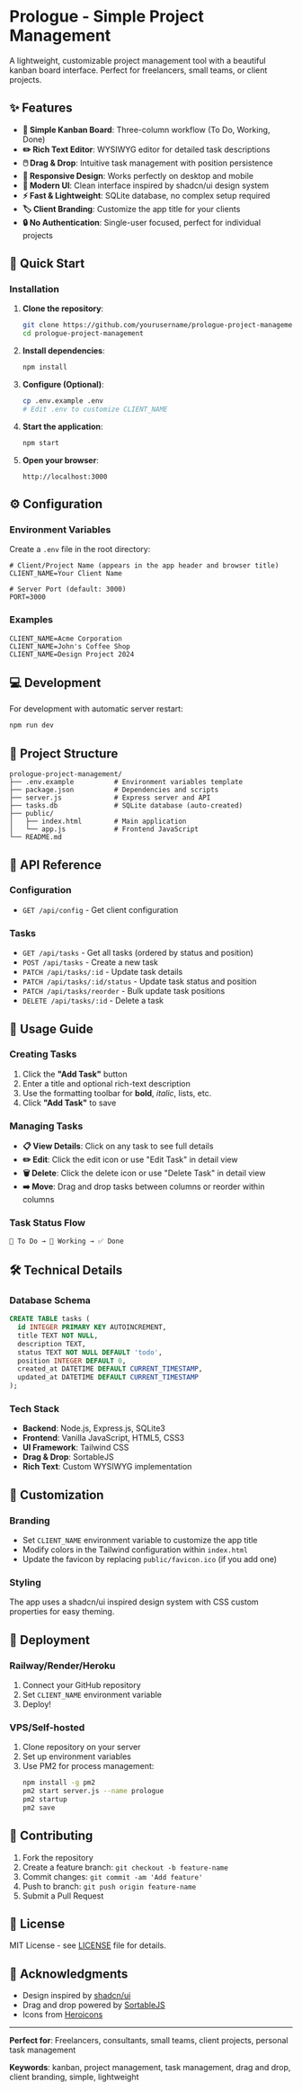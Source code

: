 # Prologue - Simple Project Management

A lightweight, customizable project management tool with a beautiful kanban board interface. Perfect for freelancers, small teams, or client projects.

## ✨ Features

- **🎯 Simple Kanban Board**: Three-column workflow (To Do, Working, Done)
- **✏️ Rich Text Editor**: WYSIWYG editor for detailed task descriptions
- **🖱️ Drag & Drop**: Intuitive task management with position persistence
- **📱 Responsive Design**: Works perfectly on desktop and mobile
- **🎨 Modern UI**: Clean interface inspired by shadcn/ui design system
- **⚡ Fast & Lightweight**: SQLite database, no complex setup required
- **🏷️ Client Branding**: Customize the app title for your clients
- **🔒 No Authentication**: Single-user focused, perfect for individual projects

## 🚀 Quick Start

### Installation

1. **Clone the repository**:
   ```bash
   git clone https://github.com/yourusername/prologue-project-management.git
   cd prologue-project-management
   ```

2. **Install dependencies**:
   ```bash
   npm install
   ```

3. **Configure (Optional)**:
   ```bash
   cp .env.example .env
   # Edit .env to customize CLIENT_NAME
   ```

4. **Start the application**:
   ```bash
   npm start
   ```

5. **Open your browser**:
   ```
   http://localhost:3000
   ```

## ⚙️ Configuration

### Environment Variables

Create a `.env` file in the root directory:

```env
# Client/Project Name (appears in the app header and browser title)
CLIENT_NAME=Your Client Name

# Server Port (default: 3000)
PORT=3000
```

### Examples

```env
CLIENT_NAME=Acme Corporation
CLIENT_NAME=John's Coffee Shop
CLIENT_NAME=Design Project 2024
```

## 💻 Development

For development with automatic server restart:
```bash
npm run dev
```

## 📁 Project Structure

```
prologue-project-management/
├── .env.example          # Environment variables template
├── package.json          # Dependencies and scripts
├── server.js             # Express server and API
├── tasks.db              # SQLite database (auto-created)
├── public/
│   ├── index.html        # Main application
│   └── app.js            # Frontend JavaScript
└── README.md
```

## 🔌 API Reference

### Configuration
- `GET /api/config` - Get client configuration

### Tasks
- `GET /api/tasks` - Get all tasks (ordered by status and position)
- `POST /api/tasks` - Create a new task
- `PATCH /api/tasks/:id` - Update task details
- `PATCH /api/tasks/:id/status` - Update task status and position
- `PATCH /api/tasks/reorder` - Bulk update task positions
- `DELETE /api/tasks/:id` - Delete a task

## 🎯 Usage Guide

### Creating Tasks
1. Click the **"Add Task"** button
2. Enter a title and optional rich-text description
3. Use the formatting toolbar for **bold**, *italic*, lists, etc.
4. Click **"Add Task"** to save

### Managing Tasks
- **📋 View Details**: Click on any task to see full details
- **✏️ Edit**: Click the edit icon or use "Edit Task" in detail view
- **🗑️ Delete**: Click the delete icon or use "Delete Task" in detail view
- **➡️ Move**: Drag and drop tasks between columns or reorder within columns

### Task Status Flow
```
📝 To Do → 🔄 Working → ✅ Done
```

## 🛠️ Technical Details

### Database Schema
```sql
CREATE TABLE tasks (
  id INTEGER PRIMARY KEY AUTOINCREMENT,
  title TEXT NOT NULL,
  description TEXT,
  status TEXT NOT NULL DEFAULT 'todo',
  position INTEGER DEFAULT 0,
  created_at DATETIME DEFAULT CURRENT_TIMESTAMP,
  updated_at DATETIME DEFAULT CURRENT_TIMESTAMP
);
```

### Tech Stack
- **Backend**: Node.js, Express.js, SQLite3
- **Frontend**: Vanilla JavaScript, HTML5, CSS3
- **UI Framework**: Tailwind CSS
- **Drag & Drop**: SortableJS
- **Rich Text**: Custom WYSIWYG implementation

## 🎨 Customization

### Branding
- Set `CLIENT_NAME` environment variable to customize the app title
- Modify colors in the Tailwind configuration within `index.html`
- Update the favicon by replacing `public/favicon.ico` (if you add one)

### Styling
The app uses a shadcn/ui inspired design system with CSS custom properties for easy theming.

## 🚀 Deployment

### Railway/Render/Heroku
1. Connect your GitHub repository
2. Set `CLIENT_NAME` environment variable
3. Deploy!

### VPS/Self-hosted
1. Clone repository on your server
2. Set up environment variables
3. Use PM2 for process management:
   ```bash
   npm install -g pm2
   pm2 start server.js --name prologue
   pm2 startup
   pm2 save
   ```

## 🤝 Contributing

1. Fork the repository
2. Create a feature branch: `git checkout -b feature-name`
3. Commit changes: `git commit -am 'Add feature'`
4. Push to branch: `git push origin feature-name`
5. Submit a Pull Request

## 📄 License

MIT License - see [LICENSE](LICENSE) file for details.

## 🙏 Acknowledgments

- Design inspired by [shadcn/ui](https://ui.shadcn.com/)
- Drag and drop powered by [SortableJS](https://sortablejs.github.io/Sortable/)
- Icons from [Heroicons](https://heroicons.com/)

---

**Perfect for**: Freelancers, consultants, small teams, client projects, personal task management

**Keywords**: kanban, project management, task management, drag and drop, client branding, simple, lightweight 